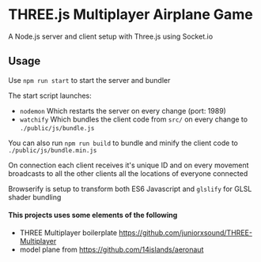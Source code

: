 # THREE.js Multiplayer Airplane Game


A Node.js server and client setup with Three.js using Socket.io

## Usage
Use ```npm run start``` to start the server and bundler

The start script launches:
- ```nodemon``` Which restarts the server on every change (port: 1989)
- ```watchify``` Which bundles the client code from ```src/``` on every change to ```./public/js/bundle.js```

You can also run ```npm run build``` to bundle and minify the client code to ```./public/js/bundle.min.js```


On connection each client receives it's unique ID and on every movement broadcasts to all the other clients all the locations of everyone connected

Browserify is setup to transform both ES6 Javascript and ```glslify``` for GLSL shader bundling

#### This projects uses some elements of the following

* THREE Multiplayer boilerplate https://github.com/juniorxsound/THREE-Multiplayer
* model plane from https://github.com/14islands/aeronaut
